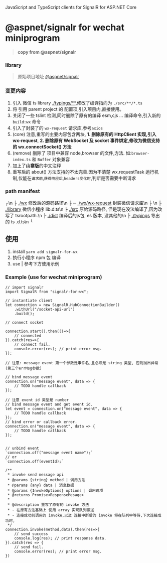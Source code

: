 JavaScript and TypeScript clients for SignalR for ASP.NET Core

# @aspnet/signalr for wechat miniprogram

> **copy from @aspnet/signalr**

### library

> 原始项目地址 [@aspnet/signalr](https://github.com/aspnet/SignalR#readme)

### 变更内容

1.  引入 微信 ts library [./typings/\*\*](/typings),修改了编译指向为 `./src/**/*.ts`
2.  将 引用 parent project 的 配置项,引入项目内,直接使用。
3.  关闭了一些 tslint 检测,同时删除了原有的编译 esm,cjs ... 编译命令,引入新的 `build:wx` 命令
4.  引入了封装了的 `wx-request` 请求库,参考`axios`
5.  (core) 注意,重写的主要内容包含两块, **1. 删除原有的 HttpClient 实现,引入 wx-request**, **2. 删除原有 WebSocket 及 socket 事件绑定,修改为微信支持的 wx.connectSocket() 方法**
6.  (remove) 删除了 项目中兼容 node,browser 的文件,方法. 如:`browser-index.ts` 和 `Buffer` 对象兼容
7.  加上了**山寨版**的中文注释
8.  重写后的 about() 方法支持的不太完善.因为不清楚 wx.requestTask 运行机制,仅能在`请求前`,`获得响应后`,`headers变化时`,判断是否需要中断请求


### path manifest

 ┌\n
 ├ [./wx](./wx) 修改后的源码路径\n
 ├ ─ [./wx/wx-request](./wx/wx-request) 封装微信请求库\n
 ├ \n
 ├ [./library](./library) 微信小程序 lib.d.ts\n
 ├ [./src](./src) 原始源码路径, 但是现在没法编译了,因为改写了 tsrootpath.\n
 ├ [./dist](./dist) 编译后的js包, es 版本, 没其他的\n
 ├ [./typings](./typings) 导出的 ts .d.ts\n
 └ 

## 使用

1. install `yarn add signalr-for-wx`
2. 执行小程序 npm 包 编译
3. use | 参考下方使用示例

### Example (use for wechat miniprogram)

```
// import signalr
import SignalR from "signalr-for-wx";

// instantiate client
let connection = new SignalR.HubConnectionBuilder()
    .withUrl("/socket-api-url")
    .build();

// connect socket

connection.start().then(()=>{
    // connected
}).catch(res=>{
    // connect fail.
    console.error(res); // print error msg.
});

// 注意: message event 第一个参数是事件名,且必须是 string 类型, 否则抛出异常(第三个errMsg参数)

// bind message event
connection.on("message event", data => {
    // TODO handle callback
});

// 注意 event id 类型是 number
// bind message event and get event id.
let event = connection.on("message event", data => {
    // TODO handle callback
});
// bind error or callback error.
connection.on("message event", data => {
    // TODO handle callback
});


// unbind event
`connection.off("message event name");`
// or
`connection.off(eventId);`

/**
 * invoke send message api
 * @params {string} method | 调用方法
 * @params {any} data | 消息数据
 * @params {InvokeOptions} options | 调用选项
 * @returns Promise<ResponseMesage>
 *
 * @description 重写了原有的 invoke 方法
 * - 在原有方法基础上 使用 array 实现队列推送
 * - 连接成功前调用的 invoke,以及 连接中断后的 invoke 将在队列中等待,下次连接成功时,
 */
connection.invoke(method,data).then(res=>{
    // send success
    console.log(res); // print response data.
}).catch(res => {
    // send fail.
    console.error(res); // print error msg.
})
```
